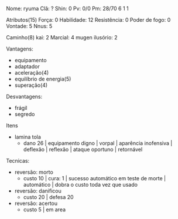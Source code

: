 Nome: ryuma
Clã: ?
Shin: 0
Pv: 0/0
Pm: 28/70
6
1
1


Atributos(15)
Força: 0
Habilidade: 12
Resistência: 0
Poder de fogo: 0
Vontade: 5
Nnus: 5

Caminho(8)
kai: 2
Marcial: 4
mugen ilusório: 2 

Vantagens:
- equipamento
- adaptador
- aceleração(4)
- equilíbrio de energia(5)
- superação(4)

Desvantagens:
- frágil
- segredo

Itens
- lamina tola
  - dano 26 | equipamento digno | vorpal | aparência inofensiva | deflexão | reflexão | ataque oportuno | retornável

Tecnicas:
- reversão: morto
  - custo 10 | cura: 1 | sucesso automático em teste de morte | automático | dobra o custo toda vez que usado
- reversão: danificou
  - custo 20 | defesa 20
- reversão: acertou
  - custo 5 | em area